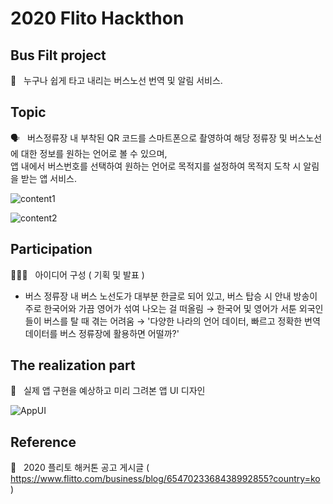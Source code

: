 # 2020 Flito Hackthon

## Bus Filt project

🚌 &nbsp; 누구나 쉽게 타고 내리는 버스노선 번역 및 알림 서비스.

## Topic

🗣 &nbsp; 버스정류장 내 부착된 QR 코드를 스마트폰으로 촬영하여 해당 정류장 및 버스노선에 대한 정보를 원하는 언어로 볼 수 있으며,<br>
앱 내에서 버스번호를 선택하여 원하는 언어로 목적지를 설정하여 목적지 도착 시 알림을 받는 앱 서비스.

![content1](https://user-images.githubusercontent.com/49938441/140316073-8cfc2f65-f480-4be4-a3eb-700895c48d33.png)

![content2](https://user-images.githubusercontent.com/49938441/140316125-4f2157ad-e344-4121-a6d9-21a374e5e578.png)


## Participation

👩🏻‍💻 &nbsp; 아이디어 구성 ( 기획 및 발표 )
  - 버스 정류장 내 버스 노선도가 대부분 한글로 되어 있고, 버스 탑승 시 안내 방송이 주로 한국어와 가끔 영어가 섞여 나오는 걸 떠올림 → 한국어 및 영어가 서툰 외국인들이 버스를 탈 때 겪는 어려움
  → '다양한 나라의 언어 데이터, 빠르고 정확한 번역 데이터를 버스 정류장에 활용하면 어떨까?'


## The realization part

📱 &nbsp; 실제 앱 구현을 예상하고 미리 그려본 앱 UI 디자인

![AppUI](https://user-images.githubusercontent.com/49938441/140319528-9cc3c006-9aa6-4648-a033-2b55702309e2.png)


## Reference

🔗 &nbsp; 2020 플리토 해커톤 공고 게시글 ( https://www.flitto.com/business/blog/6547023368438992855?country=ko )
